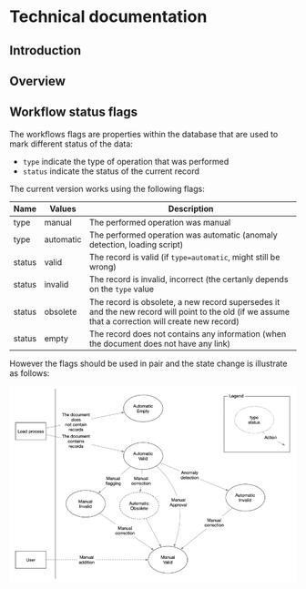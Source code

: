 # Technical documentation

## Introduction

## Overview 


## Workflow status flags

The workflows flags are properties within the database that are used to mark different status of the data:
 - `type` indicate the type of operation that was performed
 - `status` indicate the status of the current record

The current version works using the following flags:

| Name  | Values            | Description |
|-------|-------------------|-------------|
| type | manual | The performed operation was manual  |
| type | automatic | The performed operation was automatic (anomaly detection, loading script)  |
| status | valid | The record is valid (if `type=automatic`, might still be wrong) |
| status | invalid | The record is invalid, incorrect (the certanly depends on the `type` value |
| status | obsolete | The record is obsolete, a new record supersedes it and the new record will point to the old (if we assume that a correction will create new record) |
| status | empty | The record does not contains any information (when the document does not have any link) 

However the flags should be used in pair and the state change is illustrate as follows: 

![](images/status-flags-schema.png)

